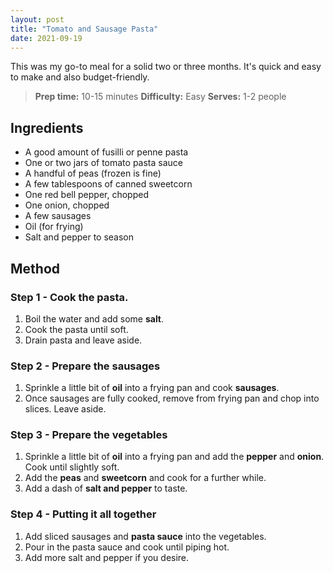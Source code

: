 ```yaml
---
layout: post
title: "Tomato and Sausage Pasta"
date: 2021-09-19
---
```

This was my go-to meal for a solid two or three months. It's quick and easy to make and also budget-friendly.

>**Prep time:** 10-15 minutes
>**Difficulty:** Easy
>**Serves:** 1-2 people

## Ingredients
* A good amount of fusilli or penne pasta
* One or two jars of tomato pasta sauce
* A handful of peas (frozen is fine)
* A few tablespoons of canned sweetcorn
* One red bell pepper, chopped
* One onion, chopped
* A few sausages
* Oil (for frying)
* Salt and pepper to season

## Method
### Step 1 - Cook the **pasta**.
1. Boil the water and add some **salt**. 
2. Cook the pasta until soft.
3. Drain pasta and leave aside.

### Step 2 - Prepare the sausages
1. Sprinkle a little bit of **oil** into a frying pan and cook **sausages**.
2. Once sausages are fully cooked, remove from frying pan and chop into slices. Leave aside.

### Step 3 - Prepare the vegetables
1. Sprinkle a little bit of **oil** into a frying pan and add the **pepper** and **onion**. Cook until slightly soft. 
2. Add the **peas** and **sweetcorn** and cook for a further while.
3. Add a dash of **salt and pepper** to taste.

### Step 4 - Putting it all together
1. Add sliced sausages and **pasta sauce** into the vegetables.
2. Pour in the pasta sauce and cook until piping hot.
3. Add more salt and pepper if you desire.
